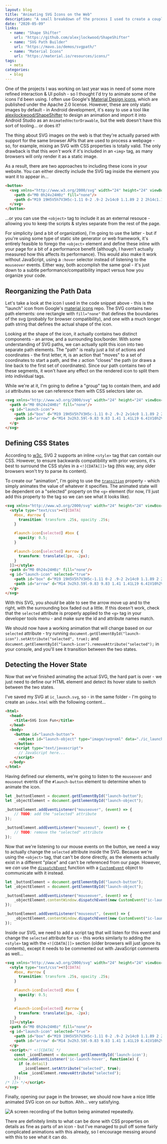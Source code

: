 ```yaml
---
layout: blog
title: "Animating SVG Icons on the Web"
description: "A small breakdown of the process I used to create a couple interactive icons for a web project."
date: "2020-05-09"
links:
  - name: "Shape Shifter"
    url: "https://github.com/alexjlockwood/ShapeShifter"
  - name: "SVG Path Builder"
    url: "https://mavo.io/demos/svgpath/"
  - name: "Material Icons"
    url: "https://material.io/resources/icons/"
tags:
  - meta
categories:
  - blog
---
```


One of the projects I was working on last year was in need of some more refined interaction & UI polish - so I thought I'd try to animate some of the icons I'd been using. I often use Google's [Material Design icons](https://material.io/resources/icons/), which are published under the Apache 2.0 license. However, these are only static images by default - in Android development, it's easy to use a tool like [alexjlockwood/ShapeShifter](https://github.com/alexjlockwood/ShapeShifter) to design an animation and import it into Android Studio as an `AnimatedVectorDrawable`, but the web doesn't have this sort of tooling... or does it?

The thing about SVG images on the web is that they're actually parsed with support for the same browser APIs that are used to process a webpage - so, for example, mixing an SVG with CSS properties is totally valid. The only drawback is that this _won't_ work if it's included in an `<img>` tag, as many browsers will only render it as a static image.

As a result, there are two approaches to including these icons in your website. You can either directly include the SVG tag inside the element you want it to appear in...

```html
<button>
  <svg xmlns="http://www.w3.org/2000/svg" width="24" height="24" viewBox="0 0 24 24" version="1.1">
    <path d="M0 0h24v24H0z" fill="none"/>
    <path d="M19 19H5V5h7V3H5c-1.11 0-2 .9-2 2v14c0 1.1.89 2 2 2h14c1.1 0 2-.9 2-2v-7h-2v7zM14 3v2h3.59l-9.83 9.83 1.41 1.41L19 6.41V10h2V3h-7z"/>
  </svg>
</button>
```

...or you can use the `<object>` tag to include it as an external resouce - allowing you to keep the scripts & styles separate from the rest of the page.

For simplicity (and a bit of organization), I'm going to use the latter - but if you're using some type of static site generator or web framework, it's entirely feasible to forego the `<object>` element and define these inline with your page for a bit of a performance benefit (although, I haven't actually measured how this affects its performance). This would also make it work without JavaScript, using a `:hover` selector instead of listening to the `mouseover` events. Either way, both accomplish the same goal - it's just down to a subtle performance/compatibility impact versus how you organize your code.

## Reorganizing the Path Data

Let's take a look at the icon I used in the code snippet above - this is the "launch" icon from Google's [material icons](https://github.com/google/material-design-icons) repo. The SVG contains two path elements: one rectangle with `fill="none"` that defines the boundaries of the svg (probably for browser compatibility), and one with a much longer path string that defines the actual shape of the icon.

Looking at the shape of the icon, it actually contains two distinct components - an arrow, and a surrounding box/border. With some understanding of SVG paths, we can actually split this icon into two separate path elements. The "path" is really just a list of actions and coordinates - the first letter, `M`, is an action that "moves" to a set of coordinates to start a path, and the `z` action "closes" the path (or draws a line back to the first set of coordinates). Since our path contains two of these segments, it won't have any effect on the rendered icon to split them into individual tags.

While we're at it, I'm going to define a "group" tag to contain them, and add `id` attributes so we can reference them with CSS selectors later on.

```html
<svg xmlns="http://www.w3.org/2000/svg" width="24" height="24" viewBox="0 0 24 24" version="1.1">
  <path d="M0 0h24v24H0z" fill="none"/>
  <g id="launch-icon">
    <path id="box" d="M19 19H5V5h7V3H5c-1.11 0-2 .9-2 2v14c0 1.1.89 2 2 2h14c1.1 0 2-.9 2-2v-7h-2v7z"/>
    <path id="arrow" d="M14 3v2h3.59l-9.83 9.83 1.41 1.41L19 6.41V10h2V3h-7z"/>
  </g>
</svg>
```

## Defining CSS States

According to [w3c](https://www.w3.org/TR/SVG/styling.html), SVG 2 supports an inline `<style>` tag that can contain our CSS. However, to ensure backwards compatibility with prior versions, it's best to surround the CSS styles in a `<![CDATA[]]>` tag (this way, any older browsers won't try to parse its content).

To create our "animation", I'm going to use the [`transition`](https://developer.mozilla.org/en-US/docs/Web/CSS/transition) property - which simply animates the value of whatever it specifies. The animated state will be dependent on a "selected" property on the `<g>` element (for now, I'll just add this property to the tag so we can see what it looks like).

```html
<svg xmlns="http://www.w3.org/2000/svg" width="24" height="24" viewBox="0 0 24 24" version="1.1">
  <style type="text/css"><![CDATA[
    #box, #arrow {
      transition: transform .25s, opacity .25s;
    }

    #launch-icon[selected] #box {
      opacity: 0.5;
    }

    #launch-icon[selected] #arrow {
      transform: translate(2px, -2px);
    }
  ]]></style>
  <path d="M0 0h24v24H0z" fill="none"/>
  <g id="launch-icon" selected="true">
    <path id="box" d="M19 19H5V5h7V3H5c-1.11 0-2 .9-2 2v14c0 1.1.89 2 2 2h14c1.1 0 2-.9 2-2v-7h-2v7z"/>
    <path id="arrow" d="M14 3v2h3.59l-9.83 9.83 1.41 1.41L19 6.41V10h2V3h-7z"/>
  </g>
</svg>
```

With this SVG, you _should_ be able to see the arrow move up and to the right, with the surrounding box faded out a little. If this doesn't work, check that the `selected` attribute is properly applied to the `<g>` tag in your developer tools menu - and make sure the id and attribute names match.

We should now have a working animation that will change based on our `selected` attribute - try running `document.getElementById("launch-icon").setAttribute("selected", true);` and `document.getElementById("launch-icon").removeAttribute("selected");` in your console, and you'll see it transition between the two states.

## Detecting the Hover State

Now that we've finished animating the actual SVG, the hard part is over - we just need to define our HTML element and detect its hover state to switch between the two states.

I've saved my SVG at `ic_launch.svg`, so - in the same folder - I'm going to create an `index.html` with the following content...

```html
<html>
  <head>
    <title>SVG Icon Fun</title>
  </head>
  <body>
    <button id="launch-button">
      <object id="launch-object" type="image/svg+xml" data="./ic_launch.svg"></object>
    </button>
    <script type="text/javascript">
      // JavaScript here...
    </script>
  </body>
</html>
```

Having defined our elements, we're going to listen to the `mouseover` and `mouseout` events of the `#launch-button` element to determine when to animate the icon.

```js
let _buttonElement = document.getElementById("launch-button");
let _objectElement = document.getElementById("launch-object");

_buttonElement.addEventListener("mouseover", (event) => {
	// TODO: add the "selected" attribute
});

_buttonElement.addEventListener("mouseout", (event) => {
	// TODO: remove the "selected" attribute
});
```

Now that we're listening to our mouse events on the button, we need a way to actually change the `selected` attribute inside the SVG. Because we're using the `<object>` tag, that can't be done directly, as the elements actually exist in a different "place" and can't be referenced from our page. However, we _can_ use the [`dispatchEvent`](https://developer.mozilla.org/en-US/docs/Web/API/EventTarget/dispatchEvent) function with a [`CustomEvent`](https://developer.mozilla.org/en-US/docs/Web/API/CustomEvent/CustomEvent) object to communicate with it instead.

```js
let _buttonElement = document.getElementById("launch-button");
let _objectElement = document.getElementById("launch-object");

_buttonElement.addEventListener("mouseover", (event) => {
	_objectElement.contentWindow.dispatchEvent(new CustomEvent("ic-launch-hover", { detail: true }));
});

_buttonElement.addEventListener("mouseout", (event) => {
	_objectElement.contentWindow.dispatchEvent(new CustomEvent("ic-launch-hover", { detail: false }));
});
```

Inside our SVG, we need to add a script tag that will listen for this event and change the `selected` attribute for us - this works similarly to adding the `<style>` tag with the `<![CDATA[]]>` section (older browsers will just ignore its contents), except it needs to be commented out with JavaScript comments as well...

```html
<svg xmlns="http://www.w3.org/2000/svg" width="24" height="24" viewBox="0 0 24 24" version="1.1">
  <style type="text/css"><![CDATA[
    #box, #arrow {
      transition: transform .25s, opacity .25s;
    }

    #launch-icon[selected] #box {
      opacity: 0.5;
    }

    #launch-icon[selected] #arrow {
      transform: translate(2px, -2px);
    }
  ]]></style>
  <path d="M0 0h24v24H0z" fill="none"/>
  <g id="launch-icon" selected="true">
    <path id="box" d="M19 19H5V5h7V3H5c-1.11 0-2 .9-2 2v14c0 1.1.89 2 2 2h14c1.1 0 2-.9 2-2v-7h-2v7z"/>
    <path id="arrow" d="M14 3v2h3.59l-9.83 9.83 1.41 1.41L19 6.41V10h2V3h-7z"/>
  </g>
  <script>/* <![CDATA[ */
    const _iconElement = document.getElementById('launch-icon');
    window.addEventListener('ic-launch-hover', function(e) {
      if (e.detail)
        _iconElement.setAttribute("selected", true);
      else _iconElement.removeAttribute("selected");
    });
/* ]]> */</script>
</svg>
```

Finally, opening our page in the browser, we should now have a nice little animated SVG icon on our button. Ahh... very satisfying.

![A screen recording of the button being animated repeatedly.](/images/blogs/animsvg-icon.gif)

There are definitely limits to what can be done with CSS properties on details as fine as parts of an icon - but I've managed to pull off some fairly complicated animations with this already, so I encourage messing around with this to see what it can do.
